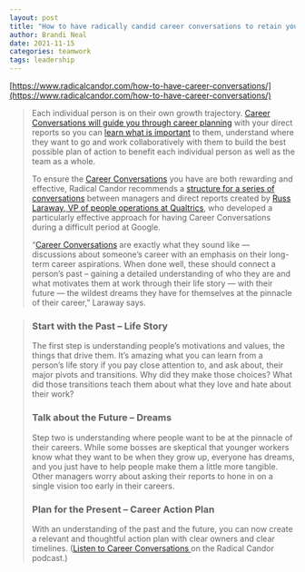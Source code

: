 ```yaml
---
layout: post
title: "How to have radically candid career conversations to retain your team"
author: Brandi Neal
date: 2021-11-15
categories: teamwork
tags: leadership
---
```


[https://www.radicalcandor.com/how-to-have-career-conversations/](https://www.radicalcandor.com/how-to-have-career-conversations/)

> Each individual person is on their own growth trajectory. [Career Conversations will guide you through career planning](https://www.radicalcandor.com/blog/podcast-episode-5/) with your direct reports so you can [learn what is important](https://firstround.com/review/three-powerful-conversations-managers-must-have-to-develop-their-people/) to them, understand where they want to go and work collaboratively with them to build the best possible plan of action to benefit each individual person as well as the team as a whole.
>
> To ensure the [Career Conversations](https://www.radicalcandor.com/blog/effective-one-on-ones/) you have are both rewarding and effective, Radical Candor recommends a [structure for a series of conversations](https://www.radicalcandor.com/blog/problem-career-conversations/) between managers and direct reports created by [Russ Laraway, VP of people operations at Qualtrics](https://medium.com/authority-magazine/russ-laraway-qualtrics-talks-employees-career-strategy-with-kage-spatz-41bde0453a3d), who developed a particularly effective approach for having Career Conversations during a difficult period at Google.
>
> “[Career Conversations](https://www.radicalcandor.com/problem-career-conversations/) are exactly what they sound like — discussions about someone’s career with an emphasis on their long-term career aspirations. When done well, these should connect a person’s past – gaining a detailed understanding of who they are and what motivates them at work through their life story — with their future — the wildest dreams they have for themselves at the pinnacle of their career,” Laraway says.

> ### Start with the Past – Life Story
>
> The first step is understanding people’s motivations and values, the things that drive them. It’s amazing what you can learn from a person’s life story if you pay close attention to, and ask about, their major pivots and transitions. Why did they make those choices? What did those transitions teach them about what they love and hate about their work?
>
> ### Talk about the Future – Dreams
>
> Step two is understanding where people want to be at the pinnacle of their careers. While some bosses are skeptical that younger workers know what they want to be when they grow up, everyone has dreams, and you just have to help people make them a little more tangible. Other managers worry about asking their reports to hone in on a single vision too early in their careers.
>
> ### Plan for the Present – Career Action Plan
>
> With an understanding of the past and the future, you can now create a relevant and thoughtful action plan with clear owners and clear timelines. ([Listen to Career Conversations ](https://www.radicalcandor.com/podcast/podcast-episode-5/)on the Radical Candor podcast.)
